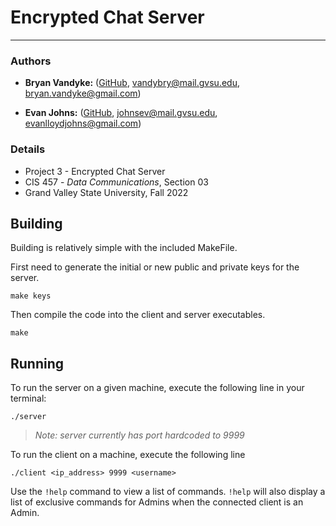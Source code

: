 # Encrypted Chat Server  

---

### Authors
* __Bryan Vandyke:__ ([GitHub](https://github.com/bryanvandyke), vandybry@mail.gvsu.edu, bryan.vandyke@gmail.com)

* __Evan Johns:__ ([GitHub](https://github.com/CutlassS1968), johnsev@mail.gvsu.edu, evanlloydjohns@gmail.com)

### Details
* Project 3 - Encrypted Chat Server
* CIS 457 -  _Data Communications_, Section 03  
* Grand Valley State University, Fall 2022



  

## Building

Building is relatively simple with the included MakeFile.

First need to generate the initial or new public and private keys for the server.
```ssh
make keys
```
Then compile the code into the client and server executables.
```ssh
make
``` 
  
## Running

To run the server on a given machine, execute the following line in your terminal:
```ssh  
./server
```
  > _Note: server currently has port hardcoded to 9999_  


To run the client on a machine, execute the following line 
```ssh
./client <ip_address> 9999 <username>
```

Use the `!help` command to view a list of commands. `!help` will also display a list of exclusive commands for Admins when the connected client is an Admin.
